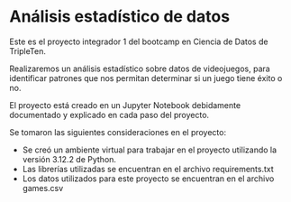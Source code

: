 # Análisis estadístico de datos
Este es el proyecto integrador 1 del bootcamp en Ciencia de Datos de TripleTen. 

Realizaremos un análisis estadístico sobre datos de videojuegos, para identificar patrones que nos permitan determinar si un juego tiene éxito o no.

El proyecto está creado en un Jupyter Notebook debidamente documentado y explicado en cada paso del proyecto.

Se tomaron las siguientes consideraciones en el proyecto:
- Se creó un ambiente virtual para trabajar en el proyecto utilizando la versión 3.12.2 de Python.
- Las librerías utilizadas se encuentran en el archivo requirements.txt
- Los datos utilizados para este proyecto se encuentran en el archivo games.csv